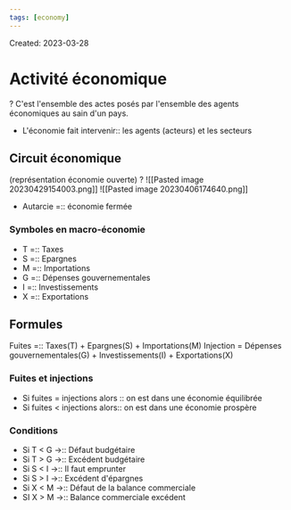 ```yaml
---
tags: [economy] 
---
```

Created: 2023-03-28

# Activité économique
?
C'est l'ensemble des actes posés par l'ensemble des agents économiques au sain d'un pays.

- L'économie fait intervenir:: les agents (acteurs) et les secteurs

## Circuit économique
(représentation économie ouverte)
?
![[Pasted image 20230429154003.png]]
![[Pasted image 20230406174640.png]]

- Autarcie =:: économie fermée

### Symboles en macro-économie
- T =:: Taxes
- S =:: Epargnes
- M =:: Importations
- G =:: Dépenses gouvernementales
- I =:: Investissements
- X =:: Exportations

## Formules
Fuites =:: Taxes(T) + Epargnes(S) + Importations(M)
Injection = Dépenses gouvernementales(G) + Investissements(I) + Exportations(X)

### Fuites et injections
- Si fuites = injections alors :: on est dans une économie équilibrée
- Si fuites < injections alors:: on est dans une économie prospère

### Conditions
- Si T < G $\rightarrow$:: Défaut budgétaire
- Si T > G $\rightarrow$:: Excédent budgétaire
- Si S < I $\rightarrow$:: Il faut emprunter
- Si S > I $\rightarrow$:: Excédent d'épargnes
- Si X < M $\rightarrow$:: Défaut de la balance commerciale
- SI X > M $\rightarrow$:: Balance commerciale excédent
